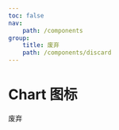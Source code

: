 ```yaml
---
toc: false
nav:
    path: /components
group:
    title: 废弃
    path: /components/discard
---
```


# Chart 图标

废弃
